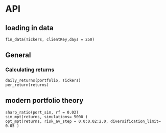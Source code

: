 # API

## loading in data 
```@docs
fin_data(Tickers, clientKey,days = 250)
```
## General
### Calculating returns 
```@docs
daily_returns(portfolio, Tickers)
per_return(returns)
```
## modern portfolio theory
```@docs
sharp_ratio(port_sim, rf = 0.02)
sim_mpt(returns, simulations= 5000 )
opt_mpt(returns, risk_av_step = 0.0:0.02:2.0, diversification_limit= 0.05 )
```